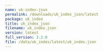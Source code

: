 ```yaml
---
name: uk-index-json
permalink: /downloads/uk_index_json/latest
package: uk_index
title: uk_index_json
filename: uk_index.json
version: latest
full_version: 3.3.0
file: /data/uk_index/latest/uk_index.json
---
```

